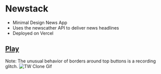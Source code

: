 # Newstack
- Minimal Design News App 
- Uses the newscather API to deliver news headlines
- Deployed on Vercel

## [Play](https://newstack.vercel.app/)

Note: The unusual behavior of borders around top buttons is a recording glitch.
![TW Clone Gif ](https://user-images.githubusercontent.com/83122406/187025079-273e9a13-4140-4762-892f-79d9a429f7e2.gif)










